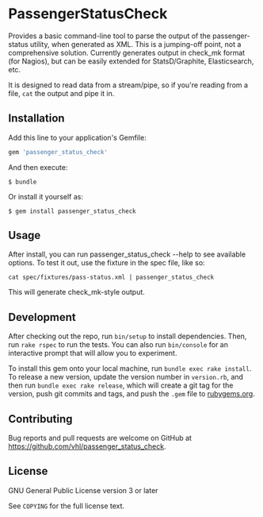 # PassengerStatusCheck

Provides a basic command-line tool to parse the output of the passenger-status
utility, when generated as XML.  This is a jumping-off point, not a comprehensive
solution.  Currently generates output in check_mk format (for Nagios), but can
be easily extended for StatsD/Graphite, Elasticsearch, etc.

It is designed to read data from a stream/pipe, so if you're reading from a file,
`cat` the output and pipe it in.

## Installation

Add this line to your application's Gemfile:

```ruby
gem 'passenger_status_check'
```

And then execute:

    $ bundle

Or install it yourself as:

    $ gem install passenger_status_check

## Usage

After install, you can run passenger_status_check --help to see available options.
To test it out, use the fixture in the spec file, like so:

`cat spec/fixtures/pass-status.xml | passenger_status_check`

This will generate check_mk-style output.

## Development

After checking out the repo, run `bin/setup` to install dependencies. Then, run `rake rspec` to run the tests. You can also run `bin/console` for an interactive prompt that will allow you to experiment.

To install this gem onto your local machine, run `bundle exec rake install`. To release a new version, update the version number in `version.rb`, and then run `bundle exec rake release`, which will create a git tag for the version, push git commits and tags, and push the `.gem` file to [rubygems.org](https://rubygems.org).

## Contributing

Bug reports and pull requests are welcome on GitHub at https://github.com/vhl/passenger_status_check.

## License

GNU General Public License version 3 or later

See `COPYING` for the full license text.
